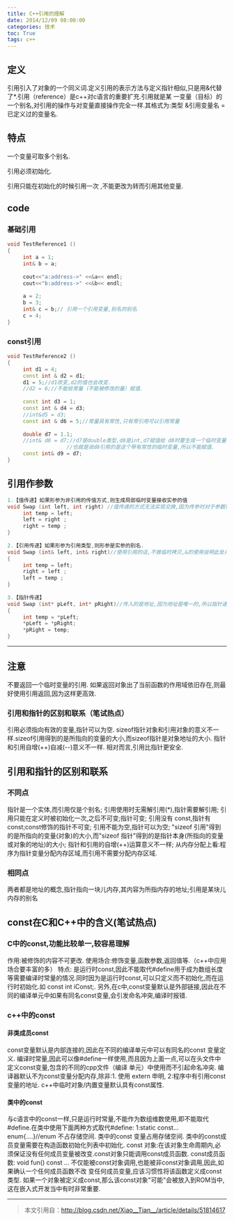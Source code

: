 ```yaml
---
title: C++引用的理解
date: 2014/12/09 08:00:00
categories: 技术
toc: True
tags: c++
---
```

## 定义
引用引入了对象的一个同义词.定义引用的表示方法与定义指针相似,只是用&代替了*.引用（reference）是c++对c语言的重要扩充.引用就是某
一变量（目标）的一个别名,对引用的操作与对变量直接操作完全一样.其格式为:类型 &引用变量名 = 已定义过的变量名.


## 特点
一个变量可取多个别名.

引用必须初始化.

引用只能在初始化的时候引用一次 ,不能更改为转而引用其他变量.



## code
### 基础引用

```c++
void TestReference1 ()  
{  
     int a = 1;  
     int& b = a;  
  
     cout<<"a:address->" <<&a<< endl;  
     cout<<"b:address->" <<&b<< endl;  
  
     a = 2;  
     b = 3;  
     int& c = b;// 引用一个引用变量,别名的别名  
     c = 4;  
}
```

### const引用

```c++
void TestReference2 ()  
{  
     int d1 = 4;  
     const int & d2 = d1;  
     d1 = 5;//d1改变,d2的值也会改变.  
     //d2 = 6;//不能给常量（不能被修改的量）赋值.  
  
     const int d3 = 1;  
     const int & d4 = d3;  
     //int&d5 = d3;  
     const int & d6 = 5;//常量具有常性,只有常引用可以引用常量  
  
     double d7 = 1.1;  
     //int& d8 = d7;//d7是double类型,d8是int,d7赋值给 d8时要生成一个临时变量  
                   //也就是说d8引用的是这个带有常性的临时变量,所以不能赋值.  
     const int& d9 = d7;  
}  
```



## 引用作参数
```c++
1.【值传递】如果形参为非引用的传值方式,则生成局部临时变量接收实参的值  
void Swap (int left, int right) //值传递的方式无法实现交换,因为传参时对于参数left和right拷贝一临时副本,交换的是副本值,因为其是临时变量函数退出,变量销 {                                //毁,并不会影响外部left和right的值.  
     int temp = left;  
     left = right ;  
     right = temp ;  
}  
  
2.【引用传递】如果形参为引用类型,则形参是实参的别名.  
void Swap (int& left, int& right)//使用引用的话,不做临时拷贝,&的使用说明此处只是原参数的另一个名字而已,所以修改时直接在原参数的基础上修改变量值.  
{  
     int temp = left;  
     right = left ;  
     left = temp ;  
}  
  
3.【指针传递】  
void Swap (int* pLeft, int* pRight)//传入的是地址,因为地址是唯一的,所以指针通过地址的访问进而可修改其内容.  
{  
     int temp = *pLeft;  
     *pLeft = *pRight;  
     *pRight = temp;  
}  
```

***

## 注意
不要返回一个临时变量的引用.
如果返回对象出了当前函数的作用域依旧存在,则最好使用引用返回,因为这样更高效.

### 引用和指针的区别和联系（笔试热点）
引用必须指向有效的变量,指针可以为空.
sizeof指针对象和引用对象的意义不一样.sizeof引用得到的是所指向的变量的大小,而sizeof指针是对象地址的大小.
指针和引用自增(++)自减(--)意义不一样.
相对而言,引用比指针更安全.



## 引用和指针的区别和联系
### 不同点
指针是一个实体,而引用仅是个别名;
引用使用时无需解引用(*),指针需要解引用;
引用只能在定义时被初始化一次,之后不可变;指针可变;
引用没有 const,指针有 const;const修饰的指针不可变;
引用不能为空,指针可以为空;
"sizeof 引用"得到的是所指向的变量(对象)的大小,而"sizeof 指针"得到的是指针本身(所指向的变量或对象的地址)的大小;
指针和引用的自增(++)运算意义不一样;
从内存分配上看:程序为指针变量分配内存区域,而引用不需要分配内存区域.

### 相同点
两者都是地址的概念,指针指向一块儿内存,其内容为所指内存的地址;引用是某块儿内存的别名



## const在C和C++中的含义(笔试热点)
### C中的const,功能比较单一,较容易理解
作用:被修饰的内容不可更改.
使用场合:修饰变量,函数参数,返回值等.（c++中应用场合要丰富的多）
特点: 是运行时const,因此不能取代#define用于成为数组长度等需要编译时常量的情况.同时因为是运行时const,可以只定义而不初始化,而在运行时初始化.如 const int iConst;. 另外,在c中,const变量默认是外部链接,因此在不同的编译单元中如果有同名const变量,会引发命名冲突,编译时报错.

### c++中的const
#### 非类成员const
const变量默认是内部连接的,因此在不同的编译单元中可以有同名的const 变量定义.
编译时常量,因此可以像#define一样使用,而且因为上面一点,可以在头文件中定义const变量,包含的不同的cpp文件（编译
单元）中使用而不引起命名冲突.
编译器默认不为const变量分配内存,除非:1. 使用 extern 申明, 2:程序中有引用const 变量的地址.
c++中临时对象/内置变量默认具有const属性.

#### 类中的const
与c语言中的const一样,只是运行时常量,不能作为数组维数使用,即不能取代#define.在类中使用下面两种方式取代#define: 1:static const... 
enum{....}//enum 不占存储空间.
类中的const 变量占用存储空间.
类中的const成员变量需要在构造函数初始化列表中初始化.
const 对象:在该对象生命周期内,必须保证没有任何成员变量被改变.const对象只能调用const成员函数.
const成员函数: void fun() const ... 不仅能被const对象调用,也能被非const对象调用,因此,如果确认一个任何成员函数不改
变任何成员变量,应该习惯性将该函数定义成const类型.
如果一个对象被定义成const,那么该const对象"可能"会被放入到ROM当中,这在嵌入式开发当中有时非常重要.


***
> 本文引用自：http://blog.csdn.net/Xiao__Tian__/article/details/51814617